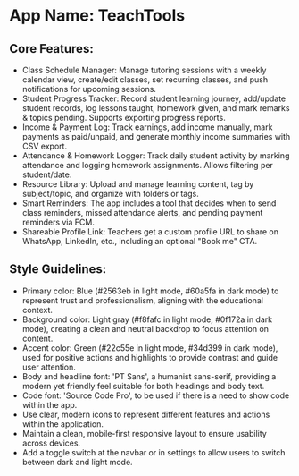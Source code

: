 # **App Name**: TeachTools

## Core Features:

- Class Schedule Manager: Manage tutoring sessions with a weekly calendar view, create/edit classes, set recurring classes, and push notifications for upcoming sessions.
- Student Progress Tracker: Record student learning journey, add/update student records, log lessons taught, homework given, and mark remarks & topics pending. Supports exporting progress reports.
- Income & Payment Log: Track earnings, add income manually, mark payments as paid/unpaid, and generate monthly income summaries with CSV export.
- Attendance & Homework Logger: Track daily student activity by marking attendance and logging homework assignments. Allows filtering per student/date.
- Resource Library: Upload and manage learning content, tag by subject/topic, and organize with folders or tags.
- Smart Reminders: The app includes a tool that decides when to send class reminders, missed attendance alerts, and pending payment reminders via FCM.
- Shareable Profile Link: Teachers get a custom profile URL to share on WhatsApp, LinkedIn, etc., including an optional "Book me" CTA.

## Style Guidelines:

- Primary color: Blue (#2563eb in light mode, #60a5fa in dark mode) to represent trust and professionalism, aligning with the educational context.
- Background color: Light gray (#f8fafc in light mode, #0f172a in dark mode), creating a clean and neutral backdrop to focus attention on content.
- Accent color: Green (#22c55e in light mode, #34d399 in dark mode), used for positive actions and highlights to provide contrast and guide user attention.
- Body and headline font: 'PT Sans', a humanist sans-serif, providing a modern yet friendly feel suitable for both headings and body text.
- Code font: 'Source Code Pro', to be used if there is a need to show code within the app.
- Use clear, modern icons to represent different features and actions within the application.
- Maintain a clean, mobile-first responsive layout to ensure usability across devices.
- Add a toggle switch at the navbar or in settings to allow users to switch between dark and light mode.